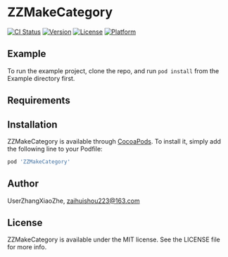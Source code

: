 # ZZMakeCategory

[![CI Status](https://img.shields.io/travis/UserZhangXiaoZhe/ZZMakeCategory.svg?style=flat)](https://travis-ci.org/UserZhangXiaoZhe/ZZMakeCategory)
[![Version](https://img.shields.io/cocoapods/v/ZZMakeCategory.svg?style=flat)](https://cocoapods.org/pods/ZZMakeCategory)
[![License](https://img.shields.io/cocoapods/l/ZZMakeCategory.svg?style=flat)](https://cocoapods.org/pods/ZZMakeCategory)
[![Platform](https://img.shields.io/cocoapods/p/ZZMakeCategory.svg?style=flat)](https://cocoapods.org/pods/ZZMakeCategory)

## Example

To run the example project, clone the repo, and run `pod install` from the Example directory first.

## Requirements

## Installation

ZZMakeCategory is available through [CocoaPods](https://cocoapods.org). To install
it, simply add the following line to your Podfile:

```ruby
pod 'ZZMakeCategory'
```

## Author

UserZhangXiaoZhe, zaihuishou223@163.com

## License

ZZMakeCategory is available under the MIT license. See the LICENSE file for more info.
